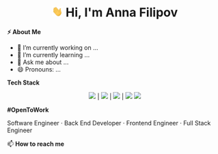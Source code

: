 <h1 align="center"> <img src="https://github.com/AnnaFilipov93/AnnaFilipov93/blob/main/Img/Hi.gif" height="25"/> Hi, I'm Anna Filipov</h1> 

**⚡ About Me**

- 🔭 I’m currently working on ...
- 🌱 I’m currently learning ...
- 💬 Ask me about ...
- 😄 Pronouns: ...


**Tech Stack**
<p align="center">
  <img src="https://img.shields.io/badge/javascript-F7DF1E.svg?&style=for-the-badge&logo=javascript&logoColor=white" height="25"/> |
  <img src="https://img.shields.io/badge/java-007396.svg?&style=for-the-badge&logo=java&logoColor=white" height="25"/> |
  <img src="https://img.shields.io/badge/python-3776AB.svg?&style=for-the-badge&logo=python&logoColor=white" height="25"/> |
  <img src="https://img.shields.io/badge/html5-E34F26.svg?&style=for-the-badge&logo=HTML&logoColor=white" height="25"/>
  <img src="https://img.shields.io/badge/python-3776AB.svg?&style=for-the-badge&logo=python&logoColor=white" height="25"/>



</p>  
  
**#OpenToWork**

<p align="left"> 
Software Engineer · Back End Developer · Frontend Engineer · Full Stack Engineer
</p>

📫 **How to reach me**
